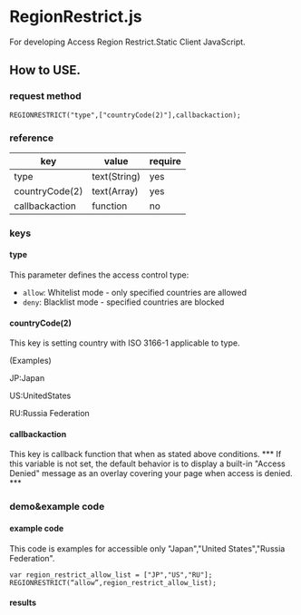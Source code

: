 # RegionRestrict.js
For developing Access Region Restrict.Static Client JavaScript.

## How to USE.
### request method
```
REGIONRESTRICT("type",["countryCode(2)"],callbackaction);
```
### reference
| key | value | require |
| --- | --- | --- |
| type | text(String) | yes |
| countryCode(2) | text(Array) | yes |
| callbackaction | function | no |
### keys

#### type
This parameter defines the access control type:
- `allow`: Whitelist mode - only specified countries are allowed
- `deny`: Blacklist mode - specified countries are blocked

#### countryCode(2)
This key is setting country with ISO 3166-1 applicable to type.

(Examples)

JP:Japan

US:UnitedStates

RU:Russia Federation

#### callbackaction
This key is callback function that when as stated above conditions.
*** If this variable is not set, the default behavior is to display a built-in "Access Denied" message as an overlay covering your page when access is denied. ***
### demo&example code
#### example code
This code is examples for accessible only "Japan","United States","Russia Federation".
```
var region_restrict_allow_list = ["JP","US","RU"];
REGIONRESTRICT(“allow”,region_restrict_allow_list);
```
#### results
